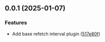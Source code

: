 ## 0.0.1 (2025-01-07)


### Features

* Add base refetch interval plugin ([517e80f](https://github.com/posva/pinia-colada/commit/517e80fa9fae0f0f51b008a0c31e9e134bc9b876))



